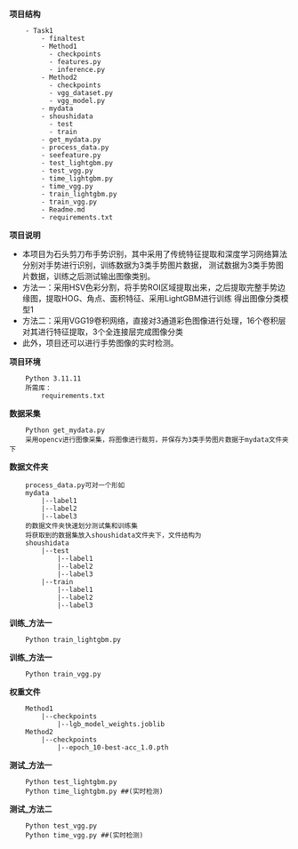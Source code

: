 **项目结构**
```
    - Task1
        - finaltest
        - Method1
          - checkpoints
          - features.py
          - inference.py
        - Method2
          - checkpoints
          - vgg_dataset.py
          - vgg_model.py
        - mydata
        - shoushidata
          - test
          - train
        - get_mydata.py
        - process_data.py
        - seefeature.py
        - test_lightgbm.py
        - test_vgg.py
        - time_lightgbm.py
        - time_vgg.py
        - train_lightgbm.py
        - train_vgg.py
        - Readme.md
        - requirements.txt
```
**项目说明**
- 本项目为石头剪刀布手势识别，其中采用了传统特征提取和深度学习网络算法分别对手势进行识别，训练数据为3类手势图片数据，
测试数据为3类手势图片数据，训练之后测试输出图像类别。
- 方法一：采用HSV色彩分割，将手势ROI区域提取出来，之后提取完整手势边缘图，提取HOG、角点、面积特征、采用LightGBM进行训练
得出图像分类模型1
- 方法二：采用VGG19卷积网络，直接对3通道彩色图像进行处理，16个卷积层对其进行特征提取，3个全连接层完成图像分类
- 此外，项目还可以进行手势图像的实时检测。

**项目环境**
```
    Python 3.11.11
    所需库：
        requirements.txt
```
**数据采集**
```
    Python get_mydata.py
    采用opencv进行图像采集，将图像进行裁剪，并保存为3类手势图片数据于mydata文件夹下
```
**数据文件夹**
```
    process_data.py可对一个形如
    mydata
        |--label1
        |--label2
        |--label3
    的数据文件夹快速划分测试集和训练集
    将获取到的数据集放入shoushidata文件夹下，文件结构为
    shoushidata
        |--test
            |--label1
            |--label2
            |--label3
        |--train
            |--label1
            |--label2
            |--label3
```
**训练_方法一**
```
    Python train_lightgbm.py
```
**训练_方法一**
```
    Python train_vgg.py
```
**权重文件**
```
    Method1
        |--checkpoints
            |--lgb_model_weights.joblib
    Method2
        |--checkpoints
            |--epoch_10-best-acc_1.0.pth

```
**测试_方法一**
```
    Python test_lightgbm.py
    Python time_lightgbm.py ##(实时检测)
```
**测试_方法二**
```
    Python test_vgg.py
    Python time_vgg.py ##(实时检测)
```